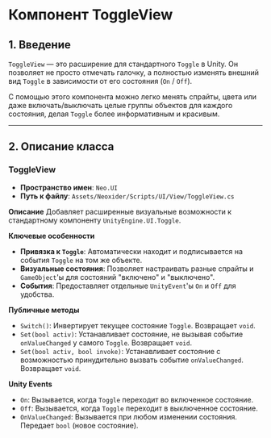 # Компонент ToggleView

## 1. Введение

`ToggleView` — это расширение для стандартного `Toggle` в Unity. Он позволяет не просто отмечать галочку, а полностью изменять внешний вид `Toggle` в зависимости от его состояния (`On` / `Off`).

С помощью этого компонента можно легко менять спрайты, цвета или даже включать/выключать целые группы объектов для каждого состояния, делая `Toggle` более информативным и красивым.

---

## 2. Описание класса

### ToggleView
- **Пространство имен**: `Neo.UI`
- **Путь к файлу**: `Assets/Neoxider/Scripts/UI/View/ToggleView.cs`

**Описание**
Добавляет расширенные визуальные возможности к стандартному компоненту `UnityEngine.UI.Toggle`.

**Ключевые особенности**
- **Привязка к `Toggle`**: Автоматически находит и подписывается на события `Toggle` на том же объекте.
- **Визуальные состояния**: Позволяет настраивать разные спрайты и `GameObject`'ы для состояний "включено" и "выключено".
- **События**: Предоставляет отдельные `UnityEvent`'ы `On` и `Off` для удобства.

**Публичные методы**
- `Switch()`: Инвертирует текущее состояние `Toggle`. Возвращает `void`.
- `Set(bool activ)`: Устанавливает состояние, не вызывая событие `onValueChanged` у самого `Toggle`. Возвращает `void`.
- `Set(bool activ, bool invoke)`: Устанавливает состояние с возможностью принудительно вызвать событие `onValueChanged`. Возвращает `void`.

**Unity Events**
- `On`: Вызывается, когда `Toggle` переходит во включенное состояние.
- `Off`: Вызывается, когда `Toggle` переходит в выключенное состояние.
- `OnValueChanged`: Вызывается при любом изменении состояния. Передает `bool` (новое состояние).
